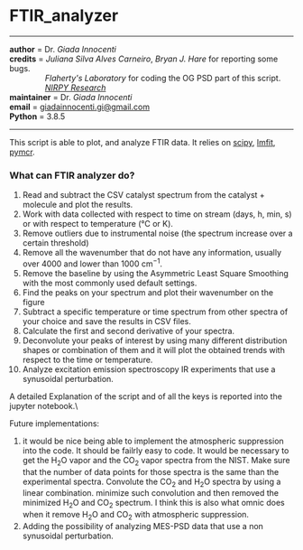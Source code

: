 # FTIR_analyzer
___________________________________________________________________________________
__author__ = Dr. *Giada Innocenti* \
__credits__ = *Juliana Silva Alves Carneiro*, *Bryan J. Hare* for reporting some bugs.\
&nbsp;&nbsp;&nbsp;&nbsp;&nbsp;&nbsp;&nbsp;&nbsp;&nbsp;&nbsp;&nbsp;&nbsp;&nbsp;&nbsp;&nbsp;
*Flaherty's Laboratory* for coding the OG PSD part of this script.\
&nbsp;&nbsp;&nbsp;&nbsp;&nbsp;&nbsp;&nbsp;&nbsp;&nbsp;&nbsp;&nbsp;&nbsp;&nbsp;&nbsp;&nbsp;
[*NIRPY Research*](https://nirpyresearch.com)\
__maintainer__ = Dr. *Giada Innocenti*  \
__email__ = giadainnocenti.gi@gmail.com \
__Python__ = 3.8.5
__________________________________________________________________________________

This script is able to plot, and analyze FTIR data. It relies on [scipy](https://www.scipy.org/scipylib/index.html), [lmfit](https://lmfit.github.io/lmfit-py/intro.html), [pymcr](https://pages.nist.gov/pyMCR/). 

### What can FTIR analyzer do?
1. Read and subtract the CSV catalyst spectrum from the catalyst + molecule and plot the results.
2. Work with data collected with respect to time on stream (days, h, min, s) or with respect to temperature (℃ or K).
3. Remove outliers due to instrumental noise (the spectrum increase over a certain threshold)
4. Remove all the wavenumber that do not have any information, usually over 4000 and lower than 1000 cm$^{-1}$.
5. Remove the baseline by using the Asymmetric Least Square Smoothing with the most commonly used default settings.
6. Find the peaks on your spectrum and plot their wavenumber on the figure
7. Subtract a specific temperature or time spectrum from other spectra of your choice and save the results in CSV files.
8. Calculate the first and second derivative of your spectra.
9. Deconvolute your peaks of interest by using many different distribution shapes or combination of them and it will plot the obtained trends with respect to the time or temperature.
10. Analyze excitation emission spectroscopy IR experiments that use a synusoidal perturbation.

A detailed Explanation of the script and of all the keys is reported into the jupyter notebook.\


Future implementations:

1. it would be nice being able to implement the atmospheric suppression into the code. It should be failrly easy to code. It would be necessary to get the H$_2$O vapor and the CO$_2$ vapor spectra from the NIST. Make sure that the number of data points for those spectra is the same than the experimental spectra. Convolute the CO$_2$ and H$_2$O spectra by using a linear combination. minimize such convolution and then removed the minimized H$_2$O and CO$_2$ spectrum. I think this is also what omnic does when it remove H$_2$O and CO$_2$ with atmospheric suppression.
2. Adding the possibility of analyzing MES-PSD data that use a non synusoidal perturbation.

